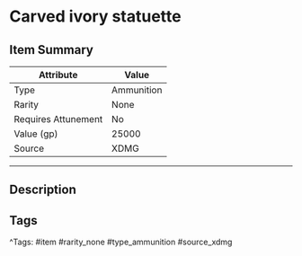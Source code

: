 # Carved ivory statuette

## Item Summary

| Attribute            | Value                        |
|----------------------|------------------------------|
| Type                 | Ammunition |
| Rarity               | None             |
| Requires Attunement  | No                |
| Value (gp)           | 25000    |
| Source               | XDMG |

---

## Description



## Tags

^Tags: #item #rarity_none #type_ammunition #source_xdmg